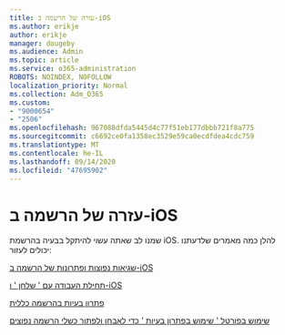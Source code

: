 ```yaml
---
title: עזרה של הרשמה ב-iOS
ms.author: erikje
author: erikje
manager: dougeby
ms.audience: Admin
ms.topic: article
ms.service: o365-administration
ROBOTS: NOINDEX, NOFOLLOW
localization_priority: Normal
ms.collection: Adm_O365
ms.custom:
- "9000654"
- "2506"
ms.openlocfilehash: 967088dfda5445d4c77f51eb177dbbb721f8a775
ms.sourcegitcommit: c6692ce0fa1358ec3529e59ca0ecdfdea4cdc759
ms.translationtype: MT
ms.contentlocale: he-IL
ms.lasthandoff: 09/14/2020
ms.locfileid: "47695902"
---
```

# <a name="ios-enrollment-help"></a>עזרה של הרשמה ב-iOS

שמנו לב שאתה עשוי להיתקל בבעיה בהרשמת iOS. להלן כמה מאמרים שלדעתנו יכולים לעזור: 

[שגיאות נפוצות ופתרונות של הרשמה ב-iOS](https://support.microsoft.com/help/4039809/troubleshooting-ios-device-enrollment-in-intune)

[תחילת העבודה עם ' שלחן ' ו-iOS](https://docs.microsoft.com/intune/enrollment/ios-enroll)

[פתרון בעיות בהרשמה כללית](https://docs.microsoft.com/intune/enrollment/troubleshoot-device-enrollment-in-intune)

[שימוש בפורטל ' שימוש בפתרון בעיות ' כדי לאבחן ולפתור כשלי הרשמה נפוצים](https://docs.microsoft.com/intune/help-desk-operators)